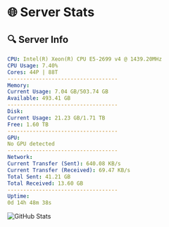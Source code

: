 # 🌐 Server Stats
## 🔍 Server Info
```yaml
CPU: Intel(R) Xeon(R) CPU E5-2699 v4 @ 1439.20MHz
CPU Usage: 7.40%
Cores: 44P | 88T
-----------------------------------
Memory:
Current Usage: 7.04 GB/503.74 GB
Available: 493.41 GB
-----------------------------------
Disk:
Current Usage: 21.23 GB/1.71 TB
Free: 1.60 TB
-----------------------------------
GPU:
No GPU detected
-----------------------------------
Network:
Current Transfer (Sent): 640.08 KB/s
Current Transfer (Received): 69.47 KB/s
Total Sent: 41.21 GB
Total Received: 13.60 GB
-----------------------------------
Uptime:
0d 14h 48m 38s
```
![GitHub Stats](https://img.shields.io/badge/Updated-2025-04-20_07:57:26-blue)